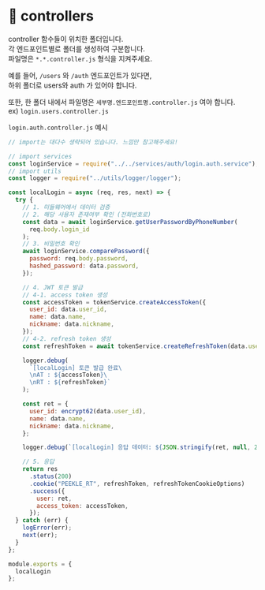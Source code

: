 # 📂 controllers

controller 함수들이 위치한 폴더입니다.  
각 엔드포인트별로 폴더를 생성하여 구분합니다.  
파일명은 `*.*.controller.js` 형식을 지켜주세요.

예를 들어, `/users` 와 `/auth` 엔드포인트가 있다면,  
하위 폴더로 users와 auth 가 있어야 합니다.  

또한, 한 폴더 내에서 파일명은 `세부명.엔드포인트명.controller.js` 여야 합니다.  
ex) `login.users.controller.js`

`login.auth.controller.js` 예시
```js
// import는 대다수 생략되어 있습니다. 느낌만 참고해주세요!

// import services
const loginService = require("../../services/auth/login.auth.service");
// import utils
const logger = require("../utils/logger/logger");

const localLogin = async (req, res, next) => {
  try {
    // 1. 미들웨어에서 데이터 검증
    // 2. 해당 사용자 존재여부 확인 (전화번호로)
    const data = await loginService.getUserPasswordByPhoneNumber(
      req.body.login_id
    );
    // 3. 비밀번호 확인
    await loginService.comparePassword({
      password: req.body.password,
      hashed_password: data.password,
    });

    // 4. JWT 토큰 발급
    // 4-1. access token 생성
    const accessToken = tokenService.createAccessToken({
      user_id: data.user_id,
      name: data.name,
      nickname: data.nickname,
    });
    // 4-2. refresh token 생성
    const refreshToken = await tokenService.createRefreshToken(data.user_id);

    logger.debug(
      `[localLogin] 토큰 발급 완료\
      \nAT : ${accessToken}\
      \nRT : ${refreshToken}`
    );

    const ret = {
      user_id: encrypt62(data.user_id),
      name: data.name,
      nickname: data.nickname,
    };

    logger.debug(`[localLogin] 응답 데이터: ${JSON.stringify(ret, null, 2)}`);

    // 5. 응답
    return res
      .status(200)
      .cookie("PEEKLE_RT", refreshToken, refreshTokenCookieOptions)
      .success({
        user: ret,
        access_token: accessToken,
      });
  } catch (err) {
    logError(err);
    next(err);
  }
};

module.exports = {
  localLogin
};
```